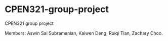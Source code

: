 # CPEN321-group-project
CPEN321 group project

Members: Aswin Sai Subramanian, Kaiwen Deng, Ruiqi Tian, Zachary Choo.
